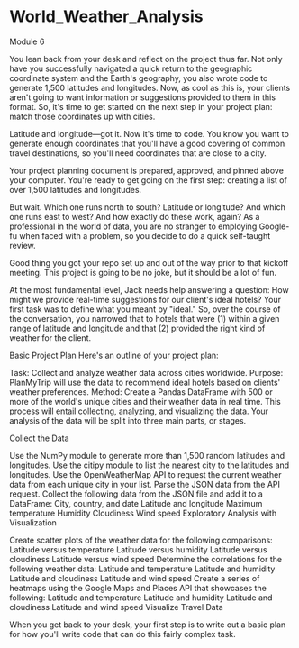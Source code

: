 # World_Weather_Analysis
Module 6

You lean back from your desk and reflect on the project thus far. Not only have you successfully navigated a quick return to the geographic coordinate system and the Earth's geography, you also wrote code to generate 1,500 latitudes and longitudes. Now, as cool as this is, your clients aren't going to want information or suggestions provided to them in this format. So, it's time to get started on the next step in your project plan: match those coordinates up with cities.

Latitude and longitude—got it. Now it's time to code. You know you want to generate enough coordinates that you'll have a good covering of common travel destinations, so you'll need coordinates that are close to a city.

Your project planning document is prepared, approved, and pinned above your computer. You're ready to get going on the first step: creating a list of over 1,500 latitudes and longitudes.

But wait. Which one runs north to south? Latitude or longitude? And which one runs east to west? And how exactly do these work, again? As a professional in the world of data, you are no stranger to employing Google-fu when faced with a problem, so you decide to do a quick self-taught review.

Good thing you got your repo set up and out of the way prior to that kickoff meeting. This project is going to be no joke, but it should be a lot of fun.

At the most fundamental level, Jack needs help answering a question: How might we provide real-time suggestions for our client's ideal hotels? Your first task was to define what you meant by "ideal." So, over the course of the conversation, you narrowed that to hotels that were (1) within a given range of latitude and longitude and that (2) provided the right kind of weather for the client.


Basic Project Plan
Here's an outline of your project plan:

Task: Collect and analyze weather data across cities worldwide.
Purpose: PlanMyTrip will use the data to recommend ideal hotels based on clients' weather preferences.
Method: Create a Pandas DataFrame with 500 or more of the world's unique cities and their weather data in real time. This process will entail collecting, analyzing, and visualizing the data.
Your analysis of the data will be split into three main parts, or stages.

Collect the Data

Use the NumPy module to generate more than 1,500 random latitudes and longitudes.
Use the citipy module to list the nearest city to the latitudes and longitudes.
Use the OpenWeatherMap API to request the current weather data from each unique city in your list.
Parse the JSON data from the API request.
Collect the following data from the JSON file and add it to a DataFrame:
City, country, and date
Latitude and longitude
Maximum temperature
Humidity
Cloudiness
Wind speed
Exploratory Analysis with Visualization

Create scatter plots of the weather data for the following comparisons:
Latitude versus temperature
Latitude versus humidity
Latitude versus cloudiness
Latitude versus wind speed
Determine the correlations for the following weather data:
Latitude and temperature
Latitude and humidity
Latitude and cloudiness
Latitude and wind speed
Create a series of heatmaps using the Google Maps and Places API that showcases the following:
Latitude and temperature
Latitude and humidity
Latitude and cloudiness
Latitude and wind speed
Visualize Travel Data


When you get back to your desk, your first step is to write out a basic plan for how you'll write code that can do this fairly complex task.
